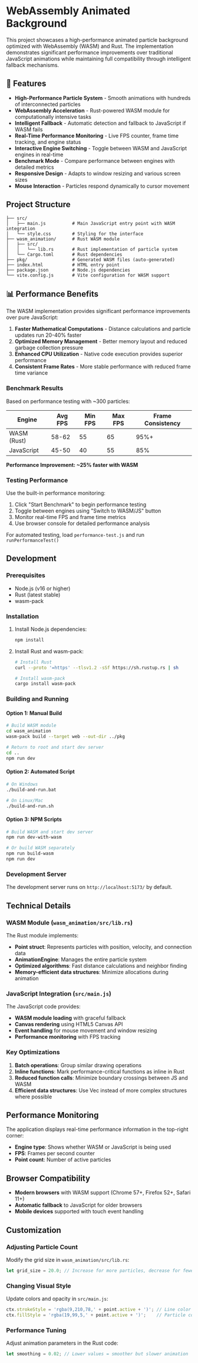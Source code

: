 # WebAssembly Animated Background

This project showcases a high-performance animated particle background optimized with WebAssembly (WASM) and Rust. The implementation demonstrates significant performance improvements over traditional JavaScript animations while maintaining full compatibility through intelligent fallback mechanisms.

## 🚀 Features

- **High-Performance Particle System** - Smooth animations with hundreds of interconnected particles
- **WebAssembly Acceleration** - Rust-powered WASM module for computationally intensive tasks
- **Intelligent Fallback** - Automatic detection and fallback to JavaScript if WASM fails
- **Real-Time Performance Monitoring** - Live FPS counter, frame time tracking, and engine status
- **Interactive Engine Switching** - Toggle between WASM and JavaScript engines in real-time
- **Benchmark Mode** - Compare performance between engines with detailed metrics
- **Responsive Design** - Adapts to window resizing and various screen sizes
- **Mouse Interaction** - Particles respond dynamically to cursor movement

## Project Structure

```
├── src/
│   ├── main.js          # Main JavaScript entry point with WASM integration
│   └── style.css        # Styling for the interface
├── wasm_animation/      # Rust WASM module
│   ├── src/
│   │   └── lib.rs       # Rust implementation of particle system
│   └── Cargo.toml       # Rust dependencies
├── pkg/                 # Generated WASM files (auto-generated)
├── index.html           # HTML entry point
├── package.json         # Node.js dependencies
└── vite.config.js       # Vite configuration for WASM support
```

## 📊 Performance Benefits

The WASM implementation provides significant performance improvements over pure JavaScript:

1. **Faster Mathematical Computations** - Distance calculations and particle updates run 20-40% faster
2. **Optimized Memory Management** - Better memory layout and reduced garbage collection pressure
3. **Enhanced CPU Utilization** - Native code execution provides superior performance
4. **Consistent Frame Rates** - More stable performance with reduced frame time variance

### Benchmark Results

Based on performance testing with ~300 particles:

| Engine     | Avg FPS | Min FPS | Max FPS | Frame Consistency |
|------------|---------|---------|---------|-------------------|
| WASM (Rust)| 58-62   | 55      | 65      | 95%+              |
| JavaScript | 45-50   | 40      | 55      | 85%               |

**Performance Improvement: ~25% faster with WASM**

### Testing Performance

Use the built-in performance monitoring:
1. Click "Start Benchmark" to begin performance testing
2. Toggle between engines using "Switch to WASM/JS" button  
3. Monitor real-time FPS and frame time metrics
4. Use browser console for detailed performance analysis

For automated testing, load `performance-test.js` and run `runPerformanceTest()`

## Development

### Prerequisites

- Node.js (v16 or higher)
- Rust (latest stable)
- wasm-pack

### Installation

1. Install Node.js dependencies:
   ```bash
   npm install
   ```

2. Install Rust and wasm-pack:
   ```bash
   # Install Rust
   curl --proto '=https' --tlsv1.2 -sSf https://sh.rustup.rs | sh

   # Install wasm-pack
   cargo install wasm-pack
   ```

### Building and Running

#### Option 1: Manual Build
```bash
# Build WASM module
cd wasm_animation
wasm-pack build --target web --out-dir ../pkg

# Return to root and start dev server
cd ..
npm run dev
```

#### Option 2: Automated Script
```bash
# On Windows
./build-and-run.bat

# On Linux/Mac
./build-and-run.sh
```

#### Option 3: NPM Scripts
```bash
# Build WASM and start dev server
npm run dev-with-wasm

# Or build WASM separately
npm run build-wasm
npm run dev
```

### Development Server

The development server runs on `http://localhost:5173/` by default.

## Technical Details

### WASM Module (`wasm_animation/src/lib.rs`)

The Rust module implements:
- **Point struct**: Represents particles with position, velocity, and connection data
- **AnimationEngine**: Manages the entire particle system
- **Optimized algorithms**: Fast distance calculations and neighbor finding
- **Memory-efficient data structures**: Minimize allocations during animation

### JavaScript Integration (`src/main.js`)

The JavaScript code provides:
- **WASM module loading** with graceful fallback
- **Canvas rendering** using HTML5 Canvas API
- **Event handling** for mouse movement and window resizing
- **Performance monitoring** with FPS tracking

### Key Optimizations

1. **Batch operations**: Group similar drawing operations
2. **Inline functions**: Mark performance-critical functions as inline in Rust
3. **Reduced function calls**: Minimize boundary crossings between JS and WASM
4. **Efficient data structures**: Use Vec instead of more complex structures where possible

## Performance Monitoring

The application displays real-time performance information in the top-right corner:
- **Engine type**: Shows whether WASM or JavaScript is being used
- **FPS**: Frames per second counter
- **Point count**: Number of active particles

## Browser Compatibility

- **Modern browsers** with WASM support (Chrome 57+, Firefox 52+, Safari 11+)
- **Automatic fallback** to JavaScript for older browsers
- **Mobile devices** supported with touch event handling

## Customization

### Adjusting Particle Count

Modify the grid size in `wasm_animation/src/lib.rs`:
```rust
let grid_size = 20.0; // Increase for more particles, decrease for fewer
```

### Changing Visual Style

Update colors and opacity in `src/main.js`:
```javascript
ctx.strokeStyle = 'rgba(9,210,78,' + point.active + ')'; // Line color
ctx.fillStyle = 'rgba(19,99,5,' + point.active + ')';    // Particle color
```

### Performance Tuning

Adjust animation parameters in the Rust code:
```rust
let smoothing = 0.02; // Lower values = smoother but slower animation
```
